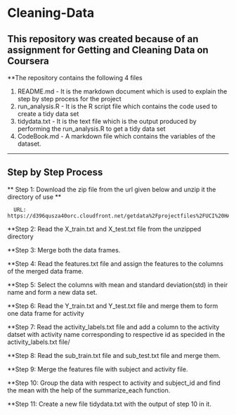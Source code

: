 # Cleaning-Data


## This repository was created because of an assignment for Getting and Cleaning Data on Coursera

**The repository contains the following 4 files

1) README.md - It is the markdown document which is used to explain the step by step process for the project
2) run_analysis.R  - It is the R script file which contains the code used to create a tidy data set
3)  tidydata.txt   -  It is the text file which is the output produced by performing the run_analysis.R to get a tidy data set
4) CodeBook.md - A markdown file which contains the variables of the dataset.

---

## Step by Step Process


** Step 1: Download the zip file from the url given below and unzip it the directory of use **

      URL:  https://d396qusza40orc.cloudfront.net/getdata%2Fprojectfiles%2FUCI%20HAR%20Dataset.zip
      
      
 **Step 2: Read the X_train.txt and X_test.txt file from the unzipped directory
 
 **Step 3: Merge both the data frames.
 
 **Step 4: Read the features.txt file and assign the features to the columns of the merged data frame.
 
 **Step 5: Select the columns with mean and standard deviation(std) in their name and form a new data set.
 
 **Step 6: Read the Y_train.txt and Y_test.txt file and merge them to form one data frame for activity
 
 **Step 7: Read the activity_labels.txt file and add a column to the activity datset with activity name corresponding to respective id as specided in the activity_labels.txt file/
 
 **Step 8: Read the sub_train.txt file and sub_test.txt file and merge them.
 
 **Step 9: Merge the features file with subject and activity file.
 
 **Step 10: Group the data with respect to activity and subject_id  and find the mean with the help of the summarize_each function.
 
 **Step 11:  Create a new file tidydata.txt with the output of step 10 in it.
